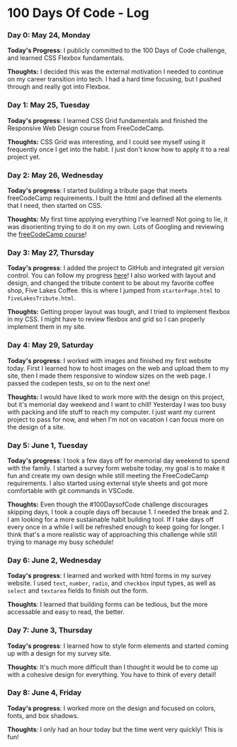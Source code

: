 # 100 Days Of Code - Log

### Day 0: May 24, Monday

**Today's Progress**: I publicly committed to the 100 Days of Code challenge, and learned CSS Flexbox fundamentals.

**Thoughts:** I decided this was the external motivation I needed to continue on my career transition into tech. I had a hard time focusing, but I pushed through and really got into Flexbox.


### Day 1: May 25, Tuesday

**Today's progress**: I learned CSS Grid fundamentals and finished the Responsive Web Design course from FreeCodeCamp.

**Thoughts:** CSS Grid was interesting, and I could see myself using it frequently once I get into the habit. I just don't know how to apply it to a real project yet.


### Day 2: May 26, Wednesday

**Today's progress**: I started building a tribute page that meets freeCodeCamp requirements. I built the html and defined all the elements that I need, then started on CSS.

**Thoughts:** My first time applying everything I've learned! Not going to lie, it was disorienting trying to do it on my own. Lots of Googling and reviewing the [freeCodeCamp course](https://www.freecodecamp.org/learn/responsive-web-design/)!


### Day 3: May 27, Thursday

**Today's progress**: I added the project to GitHub and integrated git version control. You can follow my progress [here](https://github.com/MichaelMullet/tributePage.git)! I also worked with layout and design, and changed the tribute content to be about my favorite coffee shop, Five Lakes Coffee. this is where I jumped from `starterPage.html` to `fiveLakesTribute.html`.

**Thoughts:** Getting proper layout was tough, and I tried to implement flexbox in my CSS. I might have to review flexbox and grid so I can properly implement them in my site.


### Day 4: May 29, Saturday

**Today's progress**: I worked with images and finished my first website today. First I learned how to host images on the web and upload them to my site, then I made them responsive to window sizes on the web page. I passed the codepen tests, so on to the next one!

**Thoughts:** I would have liked to work more with the design on this project, but it's memorial day weekend and I want to chill! Yesterday I was too busy with packing and life stuff to reach my computer. I just want my current project to pass for now, and when I'm not on vacation I can focus more on the design of a site.


### Day 5: June 1, Tuesday

**Today's progress**:  I took a few days off for memorial day weekend to spend with the family. I started a survey form website today, my goal is to make it fun and create my own design while still meeting the FreeCodeCamp requirements. I also started using external style sheets and got more comfortable with git commands in VSCode.

**Thoughts:** Even though the #100DaysofCode challenge discourages skipping days, I took a couple days off because 1. I needed the break and 2. I am looking for a more sustainable habit building tool. If I take days off every once in a while I will be refreshed enough to keep going for longer. I think that's a more realistic way of approaching this challenge while still trying to manage my busy schedule!


### Day 6: June 2, Wednesday

**Today's progress**: I learned and worked with html forms in my survey website. I used `text`, `number`, `radio`, and `checkbox` input types, as well as `select` and `textarea` fields to finish out the form.

**Thoughts**: I learned that building forms can be tedious, but the more accessable and easy to read, the better.


### Day 7: June 3, Thursday

**Today's progress**: I learned how to style form elements and started coming up with a design for my survey site.

**Thoughts**: It's much more difficult than I thought it would be to come up with a cohesive design for everything. You have to think of every detail!


### Day 8: June 4, Friday

**Today's progress**: I worked more on the design and focused on colors, fonts, and box shadows.

**Thoughts**: I only had an hour today but the time went very quickly! This is fun!
